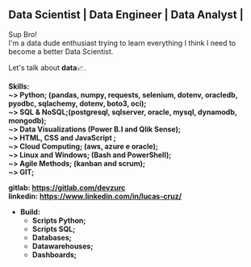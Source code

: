 ## Data Scientist | Data Engineer | Data Analyst |
<p>
  Sup Bro! <br>
I'm a data dude enthusiast trying to learn everything I think I need to become a better Data Scientist.
</p>

<p>
  Let's talk about <b>data</b>📈.
</p>
<p>
  <b>Skills:<br>
    <b>~></b> Python; (pandas, numpy, requests, selenium, dotenv, oracledb, pyodbc, sqlachemy, dotenv, boto3, oci);<br>
    <b>~></b> SQL  & NoSQL;(postgresql, sqlserver, oracle, mysql, dynamodb, mongodb); <br>
    <b>~></b> Data Visualizations (Power B.I and Qlik Sense); <br>
    <b>~></b> HTML, CSS and JavaScript ; <br>
    <b>~></b> Cloud Computing; (aws, azure e oracle); <br>
    <b>~></b> Linux and Windows; (Bash and PowerShell); <br>
    <b>~></b> Agile Methods; (kanban and scrum); <br>
    <b>~></b> GIT; <br>
</p>

<b>gitlab: https://gitlab.com/devzurc</b><br>
<b>linkedin: https://www.linkedin.com/in/lucas-cruz/</b>

* Build:
  * Scripts Python;
  * Scripts SQL;
  * Databases;
  * Datawarehouses;
  * Dashboards;
